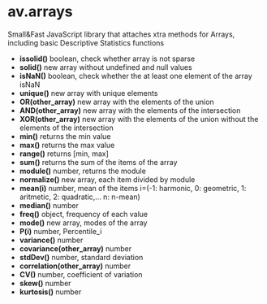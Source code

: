 av.arrays
=========
<p>Small&Fast JavaScript library that attaches xtra methods for Arrays, including basic Descriptive Statistics functions </p>
<ul>
<li><b>issolid()</b> boolean, check whether array is not sparse</li>
<li><b>solid()</b> new array without undefined and null values</li>
<li><b>isNaN()</b> boolean, check whether the at least one element of the array isNaN</li>
<li><b>unique()</b> new array with unique elements</li>
<li><b>OR(other_array)</b> new array with the elements of the union</li>
<li><b>AND(other_array)</b> new array with the elements of the intersection</li>
<li><b>XOR(other_array)</b> new array with the elements of the union without the elements of the intersection</li>
<li><b>min()</b> returns the min value</li>
<li><b>max()</b> returns the max value</li>
<li><b>range()</b> returns [min, max]</li>
<li><b>sum()</b> returns the sum of the items of the array</li>
<li><b>module()</b> number, returns the module</li>
<li><b>normalize()</b> new array, each item divided by module</li>
<li><b>mean(i)</b> number, mean of the items i=(-1: harmonic, 0: geometric, 1: aritmetic, 2: quadratic,... n: n-mean)</li>
<li><b>median()</b> number</li>
<li><b>freq()</b> object, frequency of each value</li>
<li><b>mode()</b> new array, modes of the array</li>
<li><b>P(i)</b> number, Percentile_i </li>
<li><b>variance()</b> number</li>
<li><b>covariance(other_array)</b> number</li>
<li><b>stdDev()</b> number, standard deviation</li>
<li><b>correlation(other_array)</b> number</li>
<li><b>CV()</b> number, coefficient of variation</li>
<li><b>skew()</b> number</li>
<li><b>kurtosis()</b> number</li>
</ul>
